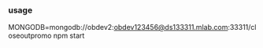 ### usage ###


MONGODB=mongodb://obdev2:obdev123456@ds133311.mlab.com:33311/closeoutpromo npm start
